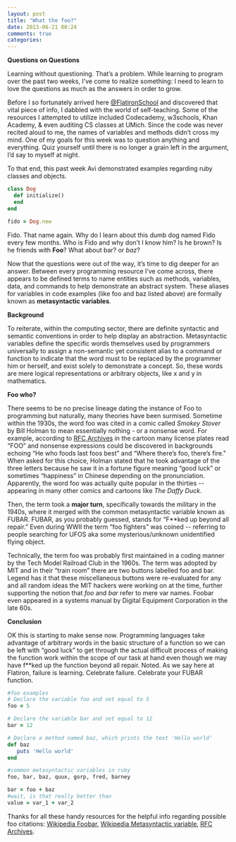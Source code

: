 ```yaml
---
layout: post
title: "What the foo?"
date: 2013-06-21 00:24
comments: true
categories: 
---
```


**Questions on Questions**

Learning without questioning. That’s a problem. While learning to program over the past two weeks, I’ve come to realize something: I need to learn to love the questions as much as the answers in order to grow.

Before I so fortunately arrived here [@FlatironSchool](https://twitter.com/FlatironSchool) and discovered that vital piece of info, I dabbled with the world of self-teaching. Some of the resources I attempted to utilize included Codecademy, w3schools, Khan Academy, & even auditing CS classes at UMich. Since the code was never recited aloud to me, the names of variables and methods didn’t cross my mind. One of my goals for this week was to question anything and everything. Quiz yourself until there is no longer a grain left in the argument, I’d say to myself at night. 


To that end, this past week Avi demonstrated examples regarding ruby classes and objects. 

```ruby
class Dog
  def initialize()
  end
end

fido = Dog.new
```

Fido. That name again. Why do I learn about this dumb dog named Fido every few months. Who is Fido and why don’t I know him? Is he brown? Is he friends with **Foo**? What about bar? or *baz*?

Now that the questions were out of the way, it’s time to dig deeper for an answer. Between every programming resource I’ve come across, there appears to be defined terms to name entities such as methods, variables, data, and commands to help demonstrate an abstract system. These aliases for variables in code examples (like foo and baz listed above) are formally known as **metasyntactic variables**. 

**Background**

To reiterate, within the computing sector, there are definite syntactic and semantic conventions in order to help display an abstraction. Metasyntactic variables define the specific words themselves used by programmers universally to assign a non-semantic yet consistent alias to a command or function to indicate that the word must to be replaced by the programmer him or herself, and exist solely to demonstrate a concept. So, these words are mere logical representations or arbitrary objects, like x and y in mathematics.

**Foo who?**

There seems to be no precise lineage dating the instance of Foo to programming but naturally, many theories have been surmised. Sometime within the 1930s, the word foo was cited in a comic called *Smokey Stover* by Bill Holman to mean essentially nothing - or a nonsense word. For example, according to [RFC Archives](http://www.faqs.org/rfcs/rfc3092.html) in the cartoon many license plates read “FOO” and nonsense expressions could be discovered in backgrounds echoing “He who foods last foos best” and “Where there’s foo, there’s fire." When asked for this choice, Holman stated that he took advantage of the three letters because he saw it in a fortune figure meaning “good luck” or sometimes “happiness” in Chinese depending on the pronunciation. Apparently, the word foo was actually quite popular in the thirties -- appearing in many other comics and cartoons like *The Daffy Duck*.

Then, the term took a **major turn**, specifically towards the military in the 1940s, where it merged with the common metasyntactic variable known as FUBAR. FUBAR, as you probably guessed, stands for “F**ked up beyond all repair.” Even during WWII the term “foo fighters” was coined -- referring to people searching for UFOS aka some mysterious/unknown unidentified flying object. 

Technically, the term foo was probably first maintained in a coding manner by the Tech Model Railroad Club in the 1960s. The term was adopted by MIT and in their “train room” there are two buttons labelled foo and bar. Legend has it that these miscellaneous buttons were re-evaluated for any and all random ideas the MIT hackers were working on at the time, further supporting the notion that *foo* and *bar* refer to mere var names. Foobar even appeared in a systems manual by Digital Equipment Corporation in the late 60s.

**Conclusion**

OK this is starting to make sense now. Programming languages take advantage of arbitrary words in the basic structure of a function so we can be left with “good luck” to get through the actual difficult process of making the function work within the scope of our task at hand even though we may have f**ked up the function beyond all repair. Noted. As we say here at Flatiron, failure is learning. Celebrate failure.  Celebrate your FUBAR function.

```ruby
#foo examples
# Declare the variable foo and set equal to 5
foo = 5

# Declare the variable bar and set equal to 12
bar = 12

# Declare a method named baz, which prints the text 'Hello world'
def baz
   puts 'Hello world'
end

#common metasyntactic variables in ruby
foo, bar, baz, quux, gorp, fred, barney 

bar = foo + baz
#wait, is that really better than 
value = var_1 + var_2
```

Thanks for all these handy resources for the helpful info regarding possible foo citations: [Wikipedia Foobar](https://en.wikipedia.org/wiki/Foobar), [Wikipedia Metasyntactic variable](http://en.wikipedia.org/wiki/Metasyntactic_variable), [RFC Archives](http://www.faqs.org/rfcs/rfc3092.html).